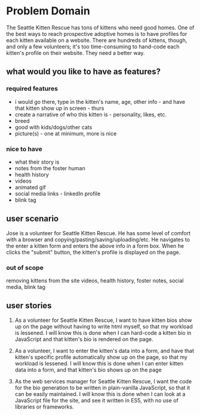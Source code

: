 # Problem Domain

The Seattle Kitten Rescue has tons of kittens who need good homes. One of the best ways to reach prospective adoptive homes is to have profiles for each kitten available on a website. There are hundreds of kittens, though, and only a few volunteers; it's too time-consuming to hand-code each kitten's profile on their website. They need a better way.

## what would you like to have as features?

### required features

- i would go there, type in the kitten's name, age, other info - and have that kitten show up in screen - thurs
- create a narrative of who this kitten is - personality, likes, etc.
- breed
- good with kids/dogs/other cats
- picture(s) - one at minimum, more is nice

### nice to have

- what their story is
- notes from the foster human
- health history
- videos
- animated gif
- social media links - linkedIn profile
- blink tag

 ## user scenario
 Jose is a volunteer for Seattle Kitten Rescue. He has some level of comfort with a browser and copying/pasting/saving/uploading/etc. He navigates to the enter a kitten form and enters the above info in a form box. When he clicks the "submit" button, the kitten's profile is displayed on the page.

### out of scope

   removing kittens from the site
   videos, health history, foster notes, social media, blink tag

## user stories

1. As a volunteer for Seattle Kitten Rescue, I want to have kitten bios show up on the page without having to write html myself, so that my workload is lessened. I will know this is done when I can hard-code a kitten bio in JavaScript and that kitten's bio is rendered on the page.

1. As a volunteer, I want to enter the kitten's data into a form, and have that kitten's specific profile automatically show up on the page, so that my workload is lessened. I will know this is done when I can enter kitten data into a form, and that kitten's bio shows up on the page

1. As the web services manager for Seattle Kitten Rescue, I want the code for the bio generation to be written in plain-vanilla JavaScript, so that it can be easily maintained. I will know this is done when I can look at a JavaScript file for the site, and see it written in ES5, with no use of libraries or frameworks.

